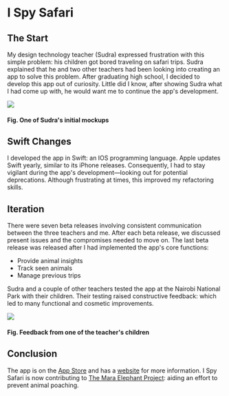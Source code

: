 # I Spy Safari

## The Start

My design technology teacher (Sudra) expressed frustration with this simple problem: his children got bored traveling on safari trips. Sudra explained that he and two other teachers had been looking into creating an app to solve this problem. After graduating high school, I decided to develop this app out of curiosity. Little did I know, after showing Sudra what I had come up with, he would want me to continue the app's development. 

![](/Portfolio/static/media/ISS_v1.b73a996bc17cd1162e23.png)
#### Fig. One of Sudra's initial mockups

## Swift Changes

I developed the app in Swift: an IOS programming language. Apple updates Swift yearly, similar to its iPhone releases. Consequently, I had to stay vigilant during the app's development—looking out for potential deprecations. Although frustrating at times, this improved my refactoring skills.

## Iteration

There were seven beta releases involving consistent communication between the three teachers and me. After each beta release, we discussed present issues and the compromises needed to move on. The last beta release was released after I had implemented the app's core functions:
- Provide animal insights
- Track seen animals
- Manage previous trips

Sudra and a couple of other teachers tested the app at the Nairobi National Park with their children. Their testing raised constructive feedback: which led to many functional and cosmetic improvements. 


![](/Portfolio/static/media/ISS_feedback.869f40907e52c81f6d64.jpeg)
#### Fig. Feedback from one of the teacher's children

## Conclusion 

The app is on the [App Store](https://apps.apple.com/us/app/i-spy-safari/id1564427163) and has a [website](http://ispysafari.com/) for more information. I Spy Safari is now contributing to [The Mara Elephant Project](https://maraelephantproject.org/): aiding an effort to prevent animal poaching.
